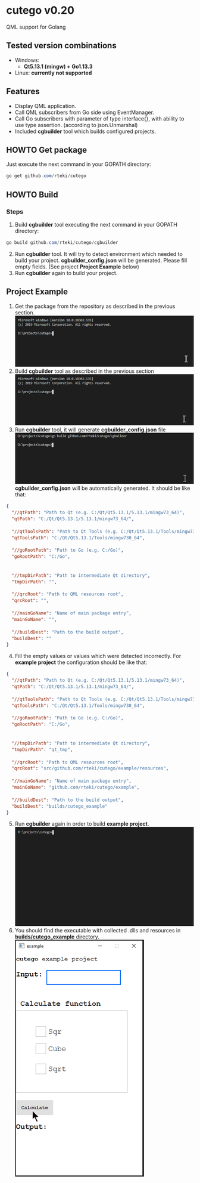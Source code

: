 # cutego v0.20
QML support for Golang
## Tested version combinations
- Windows: 
  - **Qt5.13.1 (mingw) + Go1.13.3**
- Linux: **currently not supported**
## Features
- Display QML application.
- Call QML subscribers from Go side using EventManager.
- Call Go subscribers with parameter of type interface{}, with ability to use type assertion. (according to json.Unmarshal)
- Included **cgbuilder** tool which builds configured projects.
## HOWTO Get package
Just execute the next command in your GOPATH directory:
```powershell
go get github.com/rteki/cutego
```
## HOWTO Build
### Steps
1. Build **cgbuilder** tool executing the next command in your GOPATH directory:
```powershell
go build github.com/rteki/cutego/cgbuilder
```
2. Run **cgbuilder** tool. It will try to detect environment which needed to build your project. **cgbuilder_config.json** will be generated. Please fill empty fields. (See project **Project Example** below)
3. Run **cgbuilder** again to build your project.
## Project Example
1. Get the package from the repository as described in the previous section.
![](.readme/go_get.gif)
2. Build **cgbuilder** tool as described in the previous section
![](.readme/go_build_cgbuilder.gif)
3. Run **cgbuilder** tool, it will generate **cgbuilder_config.json** file
![](.readme/run_cgbuilder.gif)
**cgbuilder_config.json** will be automatically generated. It should be like that:
```json
{
  "//qtPath": "Path to Qt (e.g. C:/Qt/Qt5.13.1/5.13.1/mingw73_64)",
  "qtPath": "C:/Qt/Qt5.13.1/5.13.1/mingw73_64/",

  "//qtToolsPath": "Path to Qt Tools (e.g. C:/Qt/Qt5.13.1/Tools/mingw730_64)",
  "qtToolsPath": "C:/Qt/Qt5.13.1/Tools/mingw730_64",

  "//goRootPath": "Path to Go (e.g. C:/Go)",
  "goRootPath": "C:/Go",


  "//tmpDirPath": "Path to intermediate Qt directory",
  "tmpDirPath": "",

  "//qrcRoot": "Path to QML resources root",
  "qrcRoot": "",

  "//mainGoName": "Name of main package entry",
  "mainGoName": "",

  "//buildDest": "Path to the build output",
  "buildDest": ""
}
```
4. Fill the empty values or values which were detected incorrectly. For **example project** the configuration should be like that:
```json
{
  "//qtPath": "Path to Qt (e.g. C:/Qt/Qt5.13.1/5.13.1/mingw73_64)",
  "qtPath": "C:/Qt/Qt5.13.1/5.13.1/mingw73_64/",

  "//qtToolsPath": "Path to Qt Tools (e.g. C:/Qt/Qt5.13.1/Tools/mingw730_64)",
  "qtToolsPath": "C:/Qt/Qt5.13.1/Tools/mingw730_64",

  "//goRootPath": "Path to Go (e.g. C:/Go)",
  "goRootPath": "C:/Go",


  "//tmpDirPath": "Path to intermediate Qt directory",
  "tmpDirPath": "qt_tmp",

  "//qrcRoot": "Path to QML resources root",
  "qrcRoot": "src/github.com/rteki/cutego/example/resources",

  "//mainGoName": "Name of main package entry",
  "mainGoName": "github.com/rteki/cutego/example",

  "//buildDest": "Path to the build output",
  "buildDest": "builds/cutego_example"
}
```
5. Run **cgbuilder** again in order to build **example project**.
![](.readme/build_example.gif)
6. You should find the executable with collected .dlls and resources in **builds/cutego_example** directory.
![](.readme/run_example.gif)
